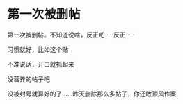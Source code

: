 # 第一次被删帖


第一次被删帖。不知道说啥，反正吧·····反正·····

习惯就好，比如这个贴<img src="static/image/smiley/default/lol.gif" smilieid="12" border="0" alt="" />

不准说话，开口就抓起来<br />


没营养的帖子吧<img id="aimg_Ch222" onclick="zoom(this, this.src, 0, 0, 0)" class="zoom" src="https://cdn.jsdelivr.net/gh/hishis/forum-master/public/images/patch.gif" onmouseover="img_onmouseoverfunc(this)" onload="thumbImg(this)" border="0" alt="" />

没被封号就算好的了……昨天删除那么多帖子，你还敢顶风作案
